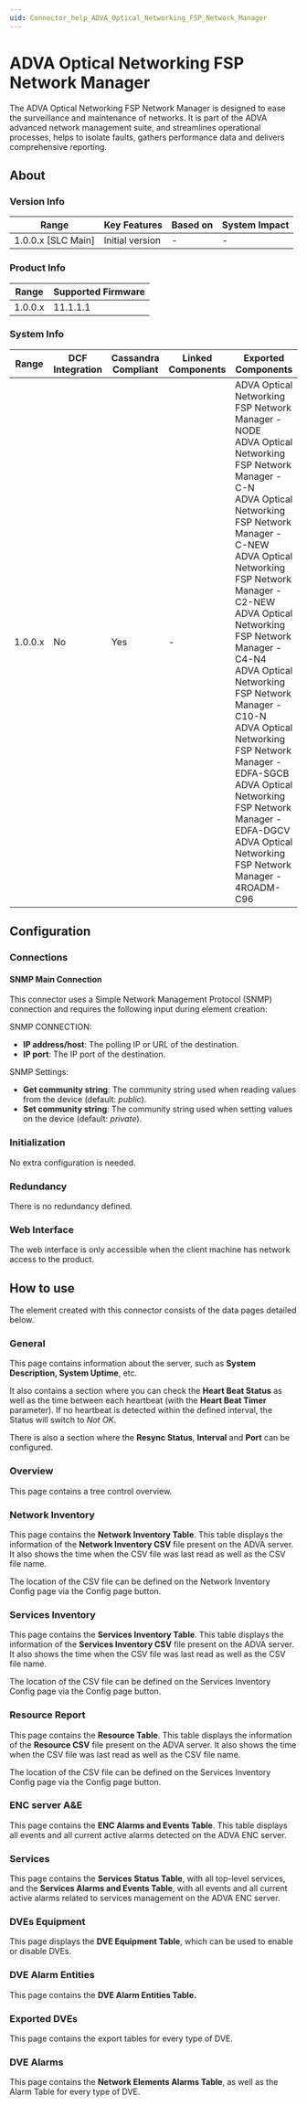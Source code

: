 ```yaml
---
uid: Connector_help_ADVA_Optical_Networking_FSP_Network_Manager
---
```


# ADVA Optical Networking FSP Network Manager

The ADVA Optical Networking FSP Network Manager is designed to ease the surveillance and maintenance of networks. It is part of the ADVA advanced network management suite, and streamlines operational processes, helps to isolate faults, gathers performance data and delivers comprehensive reporting.

## About

### Version Info

| Range                | Key Features     | Based on     | System Impact     |
|----------------------|------------------|--------------|-------------------|
| 1.0.0.x \[SLC Main\] | Initial version  | \-           | \-                |

### Product Info

| Range     | Supported Firmware     |
|-----------|------------------------|
| 1.0.0.x   | 11.1.1.1               |

### System Info

| Range | DCF Integration | Cassandra Compliant | Linked Components | Exported Components |
|-----------|---------------------|-------------------------|-----------------------|-------------------------|
| 1.0.0.x   | No                  | Yes                     | -                    | ADVA Optical Networking FSP Network Manager - NODE<br>ADVA Optical Networking FSP Network Manager - C-N<br>ADVA Optical Networking FSP Network Manager - C-NEW<br>ADVA Optical Networking FSP Network Manager - C2-NEW<br>ADVA Optical Networking FSP Network Manager - C4-N4<br>ADVA Optical Networking FSP Network Manager - C10-N<br>ADVA Optical Networking FSP Network Manager - EDFA-SGCB<br>ADVA Optical Networking FSP Network Manager - EDFA-DGCV<br>ADVA Optical Networking FSP Network Manager - 4ROADM-C96 |

## Configuration

### Connections

#### SNMP Main Connection

This connector uses a Simple Network Management Protocol (SNMP) connection and requires the following input during element creation:

SNMP CONNECTION:

- **IP address/host**: The polling IP or URL of the destination.
- **IP port**: The IP port of the destination.

SNMP Settings:

- **Get community string**: The community string used when reading values from the device (default: *public*).
- **Set community string**: The community string used when setting values on the device (default: *private*).

### Initialization

No extra configuration is needed.

### Redundancy

There is no redundancy defined.

### Web Interface

The web interface is only accessible when the client machine has network access to the product.

## How to use

The element created with this connector consists of the data pages detailed below.

### General

This page contains information about the server, such as **System Description, System Uptime**, etc.

It also contains a section where you can check the **Heart Beat Status** as well as the time between each heartbeat (with the **Heart Beat Timer** parameter). If no heartbeat is detected within the defined interval, the Status will switch to *Not OK*.

There is also a section where the **Resync Status**, **Interval** and **Port** can be configured.

### Overview

This page contains a tree control overview.

### Network Inventory

This page contains the **Network Inventory Table**. This table displays the information of the **Network Inventory CSV** file present on the ADVA server. It also shows the time when the CSV file was last read as well as the CSV file name.

The location of the CSV file can be defined on the Network Inventory Config page via the Config page button.

### Services Inventory

This page contains the **Services Inventory Table**. This table displays the information of the **Services Inventory CSV** file present on the ADVA server. It also shows the time when the CSV file was last read as well as the CSV file name.

The location of the CSV file can be defined on the Services Inventory Config page via the Config page button.

### Resource Report

This page contains the **Resource Table**. This table displays the information of the **Resource CSV** file present on the ADVA server. It also shows the time when the CSV file was last read as well as the CSV file name.

The location of the CSV file can be defined on the Services Inventory Config page via the Config page button.

### ENC server A&E

This page contains the **ENC Alarms and Events Table**. This table displays all events and all current active alarms detected on the ADVA ENC server.

### Services

This page contains the **Services Status Table**, with all top-level services, and the **Services Alarms and Events Table**, with all events and all current active alarms related to services management on the ADVA ENC server.

### DVEs Equipment

This page displays the **DVE Equipment Table**, which can be used to enable or disable DVEs.

### DVE Alarm Entities

This page contains the **DVE Alarm Entities Table.**

### Exported DVEs

This page contains the export tables for every type of DVE.

### DVE Alarms

This page contains the **Network Elements Alarms Table**, as well as the Alarm Table for every type of DVE.

